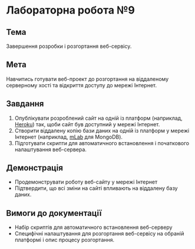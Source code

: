 # Лабораторна робота №9

## Тема
Завершення розробки і розгортання веб-сервісу.

## Мета
Навчитись готувати веб-проект до розгортання на віддаленому серверному хості та відкриття доступу до мережі Інтернет.

## Завдання

1. Опублікувати розроблений сайт на одній із платформ (наприклад, [Heroku](https://www.google.com/url?q=https://www.heroku.com&sa=D&ust=1476659830000000&usg=AFQjCNGErTEHrQh7uoNd0O0VeEwlLrBagw))  так, щоби сайт був доступний у мережі Інтернет.
1. Створити віддалену копію бази даних на одній із платформ у мережі Інтернет (наприклад, [mLab](mlab.com) для MongoDB).
1. Підготувати скрипти для автоматичного встановлення і початкового налаштування веб-сервера.

## Демонстрація

* Продемонструвати роботу веб-сайту у мережі Інтернет
* Підтвердити, що всі зміни на сайті впливають на віддалену базу даних.

## Вимоги до документації

* Набір скриптів для автоматичного встановлення веб-серверу
* Специфічні налаштування для розгортання веб-сервісу на обраній платформі і опис процесу розгортання.

